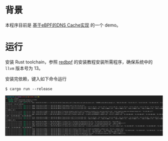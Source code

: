 # 背景

本程序目前是 [基于eBPF的DNS Cache实现](https://www.gitlink.org.cn/glcc/subjects/detail/257) 的一个 demo。



# 运行

安装 Rust toolchain，参照 [redbpf](https://github.com/foniod/redbpf) 的安装教程安装所需程序，确保系统中的 `llvm` 版本号为 13。

安装完依赖，键入如下命令运行

```shell
$ cargo run --release
```


![运行截图](images/demo.png)